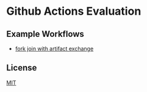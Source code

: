 # Github Actions Evaluation

## Example Workflows
* [fork join with artifact exchange](./.github/workflows/fork_join.yml)

## License
[MIT](./license.txt)

